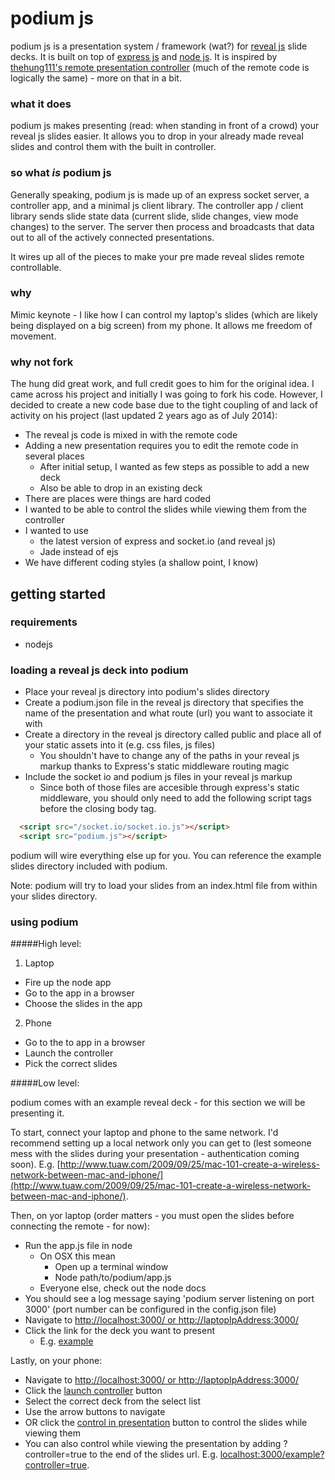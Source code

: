 podium js
=========
podium js is a presentation system / framework (wat?) for [reveal js](http://revealjs.com/) slide decks. It is built on top of [express js](http://expressjs.com/) and [node js](http://nodejs.org/). It is inspired by [thehung111's remote presentation controller](https://github.com/thehung111/remote-presentation-controller) (much of the remote code is logically the same) - more on that in a bit.

### what it does

podium js makes presenting (read: when standing in front of a crowd) your reveal js slides easier. It allows you to drop in your already made reveal slides and control them with the built in controller. 

### so what *is* podium js

Generally speaking, podium js is made up of an express socket server, a controller app, and a minimal js client library. The controller app / client library sends slide state data (current slide, slide changes, view mode changes) to the server. The server then process and broadcasts that data out to all of the actively connected presentations. 

It wires up all of the pieces to make your pre made reveal slides remote controllable.

### why

Mimic keynote - I like how I can control my laptop's slides (which are likely being displayed on a big screen) from my phone. It allows me freedom of movement.

### why not fork

The hung did great work, and full credit goes to him for the original idea. I came across his project and initially I was going to fork his code. However, I decided to create a new code base due to the tight coupling of and lack of activity on his project (last updated 2 years ago as of July 2014):

- The reveal js code is mixed in with the remote code
- Adding a new presentation requires you to edit the remote code in several places
  - After initial setup, I wanted as few steps as possible to add a new deck
  - Also be able to drop in an existing deck
- There are places were things are hard coded
- I wanted to be able to control the slides while viewing them from the controller
- I wanted to use
  - the latest version of express and socket.io (and reveal js)
  - Jade instead of ejs
- We have different coding styles (a shallow point, I know) 

getting started
---------------

### requirements

- nodejs

### loading a reveal js deck into podium

- Place your reveal js directory into podium's slides directory
- Create a podium.json file in the reveal js directory that specifies the name of the presentation and what route (url) you want to associate it with
- Create a directory in the reveal js directory called public and place all of your static assets into it (e.g. css files, js files)
  - You shouldn't have to change any of the paths in your reveal js markup thanks to Express's static middleware routing magic
- Include the socket io and podium js files in your reveal js markup
  - Since both of those files are accesible through express's static middleware, you should only need to add the following script tags before the closing body tag.

```html
  <script src="/socket.io/socket.io.js"></script>
  <script src="podium.js"></script>
```

podium will wire everything else up for you. You can reference the example slides directory included with podium.

Note: podium will try to load your slides from an index.html file from within your slides directory.

### using podium

#####High level:

1. Laptop
  - Fire up the node app
  - Go to the app in a browser
  - Choose the slides in the app
2. Phone
  - Go to the to app in a browser
  - Launch the controller
  - Pick the correct slides

#####Low level:

podium comes with an example reveal deck - for this section we will be presenting it.

To start, connect your laptop and phone to the same network. I'd recommend setting up a local network only you can get to (lest someone mess with the slides during your presentation - authentication coming soon). E.g. [http://www.tuaw.com/2009/09/25/mac-101-create-a-wireless-network-between-mac-and-iphone/](http://www.tuaw.com/2009/09/25/mac-101-create-a-wireless-network-between-mac-and-iphone/).

Then, on yor laptop (order matters - you must open the slides before connecting the remote - for now):

- Run the app.js file in node 
  - On OSX this mean
    - Open up a terminal window
    - Node path/to/podium/app.js
  - Everyone else, check out the node docs
- You should see a log message saying 'podium server listening on port 3000' (port number can be configured in the config.json file)  
- Navigate to [http://localhost:3000/ or http://laptopIpAddress:3000/](http://localhost:3000/)
- Click the link for the deck you want to present
  - E.g. [example](http://localhost:3000/example)

Lastly, on your phone:

- Navigate to [http://localhost:3000/ or http://laptopIpAddress:3000/](http://localhost:3000/)
- Click the [launch controller](http://localhost:3000/controller) button
- Select the correct deck from the select list
- Use the arrow buttons to navigate
- OR click the [control in presentation](http://localhost:3000/example?controller=true) button to control the slides while viewing them
- You can also control while viewing the presentation by adding ?controller=true to the end of the slides url. E.g. [localhost:3000/example?controller=true](http://localhost:3000/example?controller=true).
